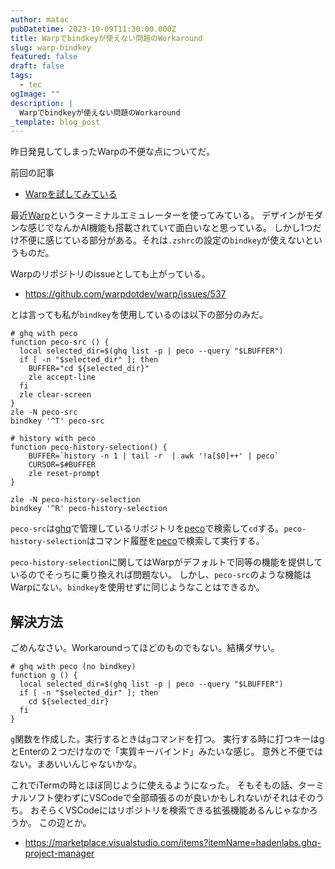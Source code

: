 ```yaml
---
author: matac
pubDatetime: 2023-10-09T11:30:00.000Z
title: Warpでbindkeyが使えない問題のWorkaround
slug: warp-bindkey
featured: false
draft: false
tags:
  - tec
ogImage: ""
description: |
  Warpでbindkeyが使えない問題のWorkaround
_template: blog_post
---
```


昨日発見してしまったWarpの不便な点についてだ。

前回の記事

- [Warpを試してみている](/posts/warp)

最近[Warp](https://www.warp.dev/)というターミナルエミュレーターを使ってみている。
デザインがモダンな感じでなんかAI機能も搭載されていて面白いなと思っている。
しかし1つだけ不便に感じている部分がある。それは`.zshrc`の設定の`bindkey`が使えないというものだ。

Warpのリポジトリのissueとしても上がっている。

- https://github.com/warpdotdev/warp/issues/537

とは言っても私が`bindkey`を使用しているのは以下の部分のみだ。

```
# ghq with peco
function peco-src () {
  local selected_dir=$(ghq list -p | peco --query "$LBUFFER")
  if [ -n "$selected_dir" ]; then
    BUFFER="cd ${selected_dir}"
    zle accept-line
  fi
  zle clear-screen
}
zle -N peco-src
bindkey '^T' peco-src

# history with peco
function peco-history-selection() {
    BUFFER=`history -n 1 | tail -r  | awk '!a[$0]++' | peco`
    CURSOR=$#BUFFER
    zle reset-prompt
}

zle -N peco-history-selection
bindkey '^R' peco-history-selection
```

`peco-src`は[ghq](https://github.com/x-motemen/ghq)で管理しているリポジトリを[peco](https://peco.github.io/)で検索して`cd`する。`peco-history-selection`はコマンド履歴を[peco](https://peco.github.io/)で検索して実行する。

`peco-history-selection`に関してはWarpがデフォルトで同等の機能を提供しているのでそっちに乗り換えれば問題ない。
しかし、`peco-src`のような機能はWarpにない。`bindkey`を使用せずに同じようなことはできるか。

## 解決方法

ごめんなさい。Workaroundってほどのものでもない。結構ダサい。

```
# ghq with peco (no bindkey)
function g () {
  local selected_dir=$(ghq list -p | peco --query "$LBUFFER")
  if [ -n "$selected_dir" ]; then
    cd ${selected_dir}
  fi
}
```

`g`関数を作成した。実行するときは`g`コマンドを打つ。
実行する時に打つキーはgとEnterの２つだけなので「実質キーバインド」みたいな感じ。
意外と不便ではない。まあいいんじゃないかな。

これでiTermの時とほぼ同じように使えるようになった。
そもそもの話、ターミナルソフト使わずにVSCodeで全部頑張るのが良いかもしれないがそれはそのうち。
おそらくVSCodeにはリポジトリを検索できる拡張機能あるんじゃなかろうか。
この辺とか。

- https://marketplace.visualstudio.com/items?itemName=hadenlabs.ghq-project-manager
